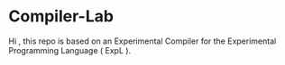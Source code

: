 # Compiler-Lab

Hi , this repo is based on an Experimental Compiler for the Experimental Programming Language ( ExpL ).

